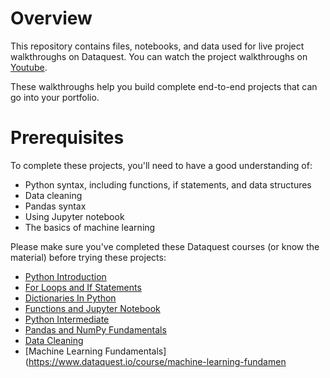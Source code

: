 # Overview

This repository contains files, notebooks, and data used for live project walkthroughs on Dataquest.  You can watch the project walkthroughs on [Youtube](https://www.youtube.com/channel/UC_lePY0Lm0E2-_IkYUWpI5A).

These walkthroughs help you build complete end-to-end projects that can go into your portfolio.

# Prerequisites

To complete these projects, you'll need to have a good understanding of:

* Python syntax, including functions, if statements, and data structures
* Data cleaning
* Pandas syntax
* Using Jupyter notebook
* The basics of machine learning

Please make sure you've completed these Dataquest courses (or know the material) before trying these projects:

* [Python Introduction](https://www.dataquest.io/course/introduction-to-python/)
* [For Loops and If Statements](https://www.dataquest.io/course/for-loops-and-conditional-statements-in-python/)
* [Dictionaries In Python](https://www.dataquest.io/course/dictionaries-frequency-tables-and-functions-in-python/)
* [Functions and Jupyter Notebook](https://www.dataquest.io/course/python-functions-and-jupyter-notebook/)
* [Python Intermediate](https://www.dataquest.io/course/python-for-data-science-intermediate/)
* [Pandas and NumPy Fundamentals](https://www.dataquest.io/course/pandas-fundamentals/)
* [Data Cleaning](https://www.dataquest.io/course/python-datacleaning/)
* [Machine Learning Fundamentals](https://www.dataquest.io/course/machine-learning-fundamen
